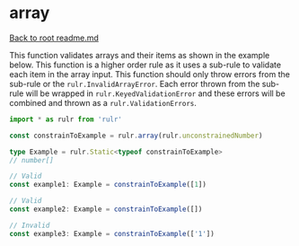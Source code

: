 # array

[Back to root readme.md](../../../readme.md)

This function validates arrays and their items as shown in the example below. This function is a higher order rule as it uses a sub-rule to validate each item in the array input. This function should only throw errors from the sub-rule or the `rulr.InvalidArrayError`. Each error thrown from the sub-rule will be wrapped in `rulr.KeyedValidationError` and these errors will be combined and thrown as a `rulr.ValidationErrors`.

```ts
import * as rulr from 'rulr'

const constrainToExample = rulr.array(rulr.unconstrainedNumber)

type Example = rulr.Static<typeof constrainToExample>
// number[]

// Valid
const example1: Example = constrainToExample([1])

// Valid
const example2: Example = constrainToExample([])

// Invalid
const example3: Example = constrainToExample(['1'])
```
